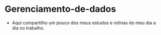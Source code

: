 # Gerenciamento-de-dados
- Aqui compartilho um pouco dos meus estudos e rotinas do meu dia a dia no trabalho.
 
